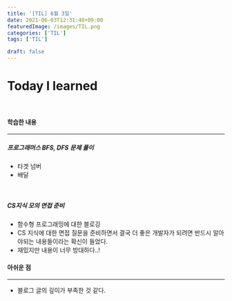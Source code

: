 ```yaml
---
title: '[TIL] 6월 3일'
date: 2021-06-03T12:31:40+09:00
featuredImage: /images/TIL.png
categories: ['TIL']
tags: ['TIL']

draft: false
---
```


# Today I learned

<br>

<!--more-->

#### 학습한 내용

---

##### 프로그래머스 BFS, DFS 문제 풀이

- 타겟 넘버
- 배달

<br>

##### CS지식 모의 면접 준비

- 함수형 프로그래밍에 대한 블로깅
- CS 지식에 대한 면접 질문을 준비하면서 결국 더 좋은 개발자가 되려면 반드시 알아야되는 내용들이라는 확신이 들었다.
- 재밌지만 내용이 너무 방대하다..!

#### 아쉬운 점

---

- 블로그 글의 깊이가 부족한 것 같다.
